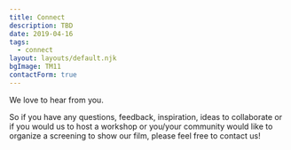 ```yaml
---
title: Connect
description: TBD
date: 2019-04-16
tags:
  - connect
layout: layouts/default.njk
bgImage: TM11
contactForm: true
---
```


We love to hear from you.

So if you have any questions, feedback, inspiration, ideas to collaborate or if you would us to host a workshop or you/your community would like to organize a screening to show our film,
please feel free to contact us!

